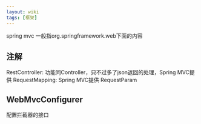 ```yaml
---
layout: wiki
tags: [框架]
---
```


spring mvc 一般指org.springframework.web下面的内容


## 注解

RestController: 功能同Controller，只不过多了json返回的处理，Spring MVC提供
RequestMapping: Spring MVC提供
RequestParam

## WebMvcConfigurer

配置拦截器的接口